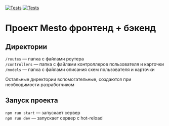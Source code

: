 [![Tests](https://github.com/g28xyz/express-mesto-gha/actions/workflows/tests-13-sprint.yml/badge.svg)](https://github.com/g28xyz/express-mesto-gha/actions/workflows/tests-13-sprint.yml) [![Tests](https://github.com/g28xyz/express-mesto-gha/actions/workflows/tests-14-sprint.yml/badge.svg)](https://github.com/g28xyz/express-mesto-gha/actions/workflows/tests-14-sprint.yml)

# Проект Mesto фронтенд + бэкенд

## Директории

`/routes` — папка с файлами роутера  
`/controllers` — папка с файлами контроллеров пользователя и карточки   
`/models` — папка с файлами описания схем пользователя и карточки  
  
Остальные директории вспомогательные, создаются при необходимости разработчиком

## Запуск проекта

`npm run start` — запускает сервер   
`npm run dev` — запускает сервер с hot-reload
